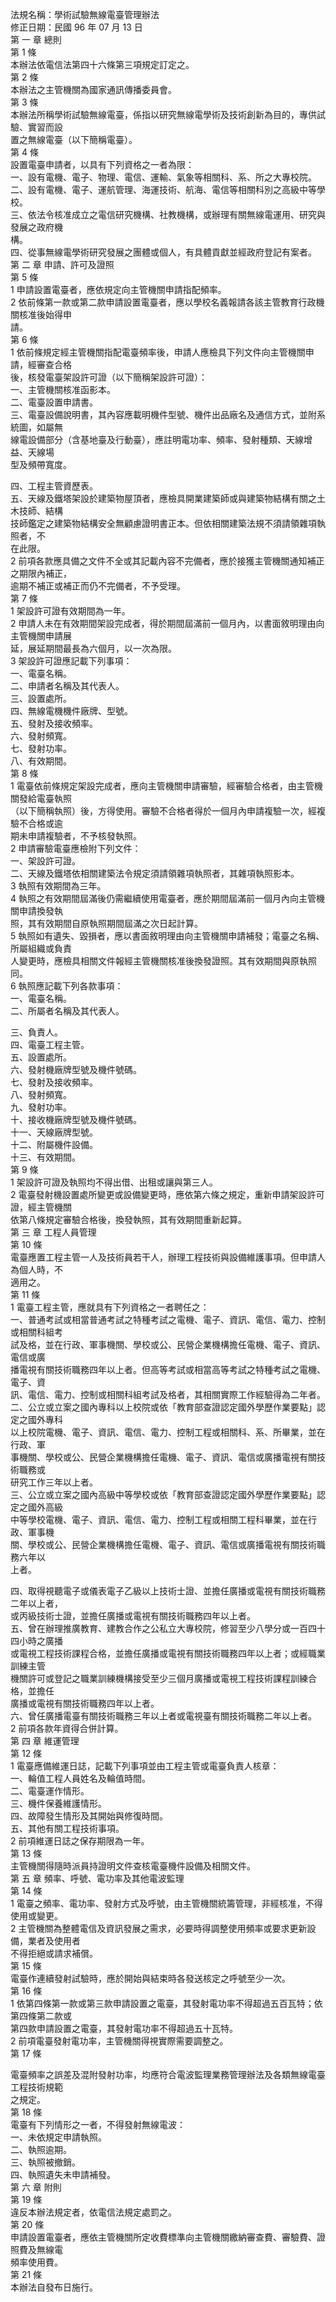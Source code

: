 法規名稱：學術試驗無線電臺管理辦法  
修正日期：民國 96 年 07 月 13 日  
第 一 章 總則  
第 1 條  
本辦法依電信法第四十六條第三項規定訂定之。  
第 2 條  
本辦法之主管機關為國家通訊傳播委員會。  
第 3 條  
本辦法所稱學術試驗無線電臺，係指以研究無線電學術及技術創新為目的，專供試驗、實習而設  
置之無線電臺（以下簡稱電臺）。  
第 4 條  
設置電臺申請者，以具有下列資格之一者為限：  
一、設有電機、電子、物理、電信、運輸、氣象等相關科、系、所之大專校院。  
二、設有電機、電子、運航管理、海運技術、航海、電信等相關科別之高級中等學校。  
三、依法令核准成立之電信研究機構、社教機構，或辦理有關無線電運用、研究與發展之政府機  
構。  
四、從事無線電學術研究發展之團體或個人，有具體貢獻並經政府登記有案者。  
第 二 章 申請、許可及證照  
第 5 條  
1 申請設置電臺者，應依規定向主管機關申請指配頻率。  
2 依前條第一款或第二款申請設置電臺者，應以學校名義報請各該主管教育行政機關核准後始得申  
請。  
第 6 條  
1 依前條規定經主管機關指配電臺頻率後，申請人應檢具下列文件向主管機關申請，經審查合格  
後，核發電臺架設許可證（以下簡稱架設許可證）：  
一、主管機關核准函影本。  
二、電臺設置申請書。  
三、電臺設備說明書，其內容應載明機件型號、機件出品廠名及通信方式，並附系統圖，如屬無  
線電設備部分（含基地臺及行動臺），應註明電功率、頻率、發射種類、天線增益、天線場  
型及頻帶寬度。  


四、工程主管資歷表。  
五、天線及鐵塔架設於建築物屋頂者，應檢具開業建築師或與建築物結構有關之土木技師、結構  
技師鑑定之建築物結構安全無顧慮證明書正本。但依相關建築法規不須請領雜項執照者，不  
在此限。  
2 前項各款應具備之文件不全或其記載內容不完備者，應於接獲主管機關通知補正之期限內補正，  
逾期不補正或補正而仍不完備者，不予受理。  
第 7 條  
1 架設許可證有效期間為一年。  
2 申請人未在有效期間架設完成者，得於期間屆滿前一個月內，以書面敘明理由向主管機關申請展  
延，展延期間最長為六個月，以一次為限。  
3 架設許可證應記載下列事項：  
一、電臺名稱。  
二、申請者名稱及其代表人。  
三、設置處所。  
四、無線電機機件廠牌、型號。  
五、發射及接收頻率。  
六、發射頻寬。  
七、發射功率。  
八、有效期間。  
第 8 條  
1 電臺依前條規定架設完成者，應向主管機關申請審驗，經審驗合格者，由主管機關發給電臺執照  
（以下簡稱執照）後，方得使用。審驗不合格者得於一個月內申請複驗一次，經複驗不合格或逾  
期未申請複驗者，不予核發執照。  
2 申請審驗電臺應檢附下列文件：  
一、架設許可證。  
二、天線及鐵塔依相關建築法令規定須請領雜項執照者，其雜項執照影本。  
3 執照有效期間為三年。  
4 執照之有效期間屆滿後仍需繼續使用電臺者，應於期間屆滿前一個月內向主管機關申請換發執  
照，其有效期間自原執照期間屆滿之次日起計算。  
5 執照如有遺失、毀損者，應以書面敘明理由向主管機關申請補發；電臺之名稱、所屬組織或負責  
人變更時，應檢具相關文件報經主管機關核准後換發證照。其有效期間與原執照同。  
6 執照應記載下列各款事項：  
一、電臺名稱。  
二、所屬者名稱及其代表人。  


三、負責人。  
四、電臺工程主管。  
五、設置處所。  
六、發射機廠牌型號及機件號碼。  
七、發射及接收頻率。  
八、發射頻寬。  
九、發射功率。  
十、接收機廠牌型號及機件號碼。  
十一、天線廠牌型號。  
十二、附屬機件設備。  
十三、有效期間。  
第 9 條  
1 架設許可證及執照均不得出借、出租或讓與第三人。  
2 電臺發射機設置處所變更或設備變更時，應依第六條之規定，重新申請架設許可證，經主管機關  
依第八條規定審驗合格後，換發執照，其有效期間重新起算。  
第 三 章 工程人員管理  
第 10 條  
電臺應置工程主管一人及技術員若干人，辦理工程技術與設備維護事項。但申請人為個人時，不  
適用之。  
第 11 條  
1 電臺工程主管，應就具有下列資格之一者聘任之：  
一、普通考試或相當普通考試之特種考試之電機、電子、資訊、電信、電力、控制或相關科組考  
試及格，並在行政、軍事機關、學校或公、民營企業機構擔任電機、電子、資訊、電信或廣  
播電視有關技術職務四年以上者。但高等考試或相當高等考試之特種考試之電機、電子、資  
訊、電信、電力、控制或相關科組考試及格者，其相關實際工作經驗得為二年者。  
二、公立或立案之國內專科以上校院或依「教育部查證認定國外學歷作業要點」認定之國外專科  
以上校院電機、電子、資訊、電信、電力、控制工程或相關科、系、所畢業，並在行政、軍  
事機關、學校或公、民營企業機構擔任電機、電子、資訊、電信或廣播電視有關技術職務或  
研究工作三年以上者。  
三、公立或立案之國內高級中等學校或依「教育部查證認定國外學歷作業要點」認定之國外高級  
中等學校電機、電子、資訊、電信、電力、控制工程或相關工程科畢業，並在行政、軍事機  
關、學校或公、民營企業機構擔任電機、電子、資訊、電信或廣播電視有關技術職務六年以  
上者。  


四、取得視聽電子或儀表電子乙級以上技術士證、並擔任廣播或電視有關技術職務二年以上者，  
或丙級技術士證，並擔任廣播或電視有關技術職務四年以上者。  
五、曾在辦理推廣教育、建教合作之公私立大專校院，修習至少八學分或一百四十四小時之廣播  
或電視工程技術課程合格，並擔任廣播或電視有關技術職務四年以上者；或經職業訓練主管  
機關許可或登記之職業訓練機構接受至少三個月廣播或電視工程技術課程訓練合格，並擔任  
廣播或電視有關技術職務四年以上者。  
六、曾任廣播電臺有關技術職務三年以上者或電視臺有關技術職務二年以上者。  
2 前項各款年資得合併計算。  
第 四 章 維運管理  
第 12 條  
1 電臺應備維運日誌，記載下列事項並由工程主管或電臺負責人核章：  
一、輪值工程人員姓名及輪值時間。  
二、電臺運作情形。  
三、機件保養維護情形。  
四、故障發生情形及其開始與修復時間。  
五、其他有關工程技術事項。  
2 前項維運日誌之保存期限為一年。  
第 13 條  
主管機關得隨時派員持證明文件查核電臺機件設備及相關文件。  
第 五 章 頻率、呼號、電功率及其他電波監理  
第 14 條  
1 電臺之頻率、電功率、發射方式及呼號，由主管機關統籌管理，非經核准，不得使用或變更。  
2 主管機關為整體電信及資訊發展之需求，必要時得調整使用頻率或要求更新設備，業者及使用者  
不得拒絕或請求補償。  
第 15 條  
電臺作連續發射試驗時，應於開始與結束時各發送核定之呼號至少一次。  
第 16 條  
1 依第四條第一款或第三款申請設置之電臺，其發射電功率不得超過五百瓦特；依第四條第二款或  
第四款申請設置之電臺，其發射電功率不得超過五十瓦特。  
2 前項電臺發射電功率，主管機關得視實際需要調整之。  
第 17 條  


電臺頻率之誤差及混附發射功率，均應符合電波監理業務管理辦法及各類無線電臺工程技術規範  
之規定。  
第 18 條  
電臺有下列情形之一者，不得發射無線電波：  
一、未依規定申請執照。  
二、執照逾期。  
三、執照被撤銷。  
四、執照遺失未申請補發。  
第 六 章 附則  
第 19 條  
違反本辦法規定者，依電信法規定處罰之。  
第 20 條  
申請設置電臺者，應依主管機關所定收費標準向主管機關繳納審查費、審驗費、證照費及無線電  
頻率使用費。  
第 21 條  
本辦法自發布日施行。  


